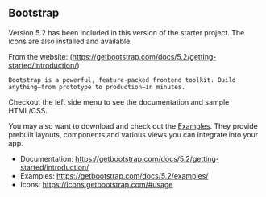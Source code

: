 ## Bootstrap

Version 5.2 has been included in this version of the starter project. The icons are also installed and available.

From the website:
(https://getbootstrap.com/docs/5.2/getting-started/introduction/)

    Bootstrap is a powerful, feature-packed frontend toolkit. Build anything—from prototype to production—in minutes.

Checkout the left side menu to see the documentation and sample HTML/CSS.

You may also want to download and check out the [Examples](https://getbootstrap.com/docs/5.2/examples/). They provide prebuilt layouts, components and various views you can integrate into your app.


* Documentation: https://getbootstrap.com/docs/5.2/getting-started/introduction/
* Examples: https://getbootstrap.com/docs/5.2/examples/
* Icons: https://icons.getbootstrap.com/#usage
